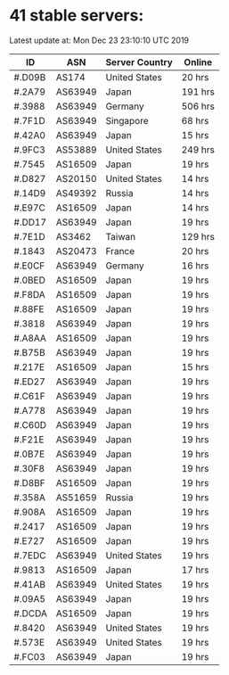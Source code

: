 # 41 stable servers:

Latest update at: Mon Dec 23 23:10:10 UTC 2019

| ID | ASN | Server Country | Online |
| -- | --- | -------------- | ------ |
| #.D09B | AS174 | United States | 20 hrs |
| #.2A79 | AS63949 | Japan | 191 hrs |
| #.3988 | AS63949 | Germany | 506 hrs |
| #.7F1D | AS63949 | Singapore | 68 hrs |
| #.42A0 | AS63949 | Japan | 15 hrs |
| #.9FC3 | AS53889 | United States | 249 hrs |
| #.7545 | AS16509 | Japan | 19 hrs |
| #.D827 | AS20150 | United States | 14 hrs |
| #.14D9 | AS49392 | Russia | 14 hrs |
| #.E97C | AS16509 | Japan | 14 hrs |
| #.DD17 | AS63949 | Japan | 19 hrs |
| #.7E1D | AS3462 | Taiwan | 129 hrs |
| #.1843 | AS20473 | France | 20 hrs |
| #.E0CF | AS63949 | Germany | 16 hrs |
| #.0BED | AS16509 | Japan | 19 hrs |
| #.F8DA | AS16509 | Japan | 19 hrs |
| #.88FE | AS16509 | Japan | 19 hrs |
| #.3818 | AS63949 | Japan | 19 hrs |
| #.A8AA | AS16509 | Japan | 19 hrs |
| #.B75B | AS63949 | Japan | 19 hrs |
| #.217E | AS16509 | Japan | 15 hrs |
| #.ED27 | AS63949 | Japan | 19 hrs |
| #.C61F | AS63949 | Japan | 19 hrs |
| #.A778 | AS63949 | Japan | 19 hrs |
| #.C60D | AS63949 | Japan | 19 hrs |
| #.F21E | AS63949 | Japan | 19 hrs |
| #.0B7E | AS63949 | Japan | 19 hrs |
| #.30F8 | AS63949 | Japan | 19 hrs |
| #.D8BF | AS16509 | Japan | 19 hrs |
| #.358A | AS51659 | Russia | 19 hrs |
| #.908A | AS16509 | Japan | 19 hrs |
| #.2417 | AS16509 | Japan | 19 hrs |
| #.E727 | AS16509 | Japan | 19 hrs |
| #.7EDC | AS63949 | United States | 19 hrs |
| #.9813 | AS16509 | Japan | 17 hrs |
| #.41AB | AS63949 | United States | 19 hrs |
| #.09A5 | AS63949 | Japan | 19 hrs |
| #.DCDA | AS16509 | Japan | 19 hrs |
| #.8420 | AS63949 | United States | 19 hrs |
| #.573E | AS63949 | United States | 19 hrs |
| #.FC03 | AS63949 | Japan | 19 hrs |

